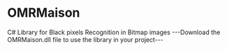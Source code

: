 # OMRMaison
C# Library for Black pixels Recognition in Bitmap images
---Download the OMRMaison.dll file to use the library in your project---
